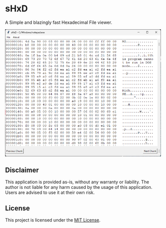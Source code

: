 # sHxD
A Simple and blazingly fast Hexadecimal File viewer.

![](https://github.com/himanshuxd/sHxD/blob/main/preview.png)

## Disclaimer

This application is provided as-is, without any warranty or liability. The author is not liable for any harm caused by the usage of this application. Users are advised to use it at their own risk.

## License

This project is licensed under the [MIT License](https://github.com/himanshuxd/sHxD/blob/main/LICENSE).
